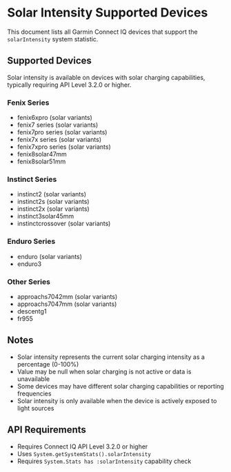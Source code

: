 # Solar Intensity Supported Devices

This document lists all Garmin Connect IQ devices that support the `solarIntensity` system statistic.

## Supported Devices

Solar intensity is available on devices with solar charging capabilities, typically requiring API Level 3.2.0 or higher.

### Fenix Series
- fenix6xpro (solar variants)
- fenix7 series (solar variants)
- fenix7pro series (solar variants)
- fenix7x series (solar variants)
- fenix7xpro series (solar variants)
- fenix8solar47mm
- fenix8solar51mm

### Instinct Series
- instinct2 (solar variants)
- instinct2s (solar variants)
- instinct2x (solar variants)
- instinct3solar45mm
- instinctcrossover (solar variants)

### Enduro Series
- enduro (solar variants)
- enduro3

### Other Series
- approachs7042mm (solar variants)
- approachs7047mm (solar variants)
- descentg1
- fr955

## Notes

- Solar intensity represents the current solar charging intensity as a percentage (0-100%)
- Value may be null when solar charging is not active or data is unavailable
- Some devices may have different solar charging capabilities or reporting frequencies
- Solar intensity is only available when the device is actively exposed to light sources

## API Requirements

- Requires Connect IQ API Level 3.2.0 or higher
- Uses `System.getSystemStats().solarIntensity`
- Requires `System.Stats has :solarIntensity` capability check
